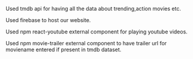 Used tmdb api for having all the data about trending,action movies etc.

Used firebase to host our website.

Used npm react-youtube external component for playing youtube videos.

Used npm movie-trailer external component to have trailer url for moviename entered if present in tmdb dataset.
